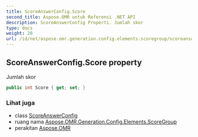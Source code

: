 ```yaml
---
title: ScoreAnswerConfig.Score
second_title: Aspose.OMR untuk Referensi .NET API
description: ScoreAnswerConfig Properti. Jumlah skor
type: docs
weight: 20
url: /id/net/aspose.omr.generation.config.elements.scoregroup/scoreanswerconfig/score/
---
```

## ScoreAnswerConfig.Score property

Jumlah skor

```csharp
public int Score { get; set; }
```

### Lihat juga

* class [ScoreAnswerConfig](../)
* ruang nama [Aspose.OMR.Generation.Config.Elements.ScoreGroup](../../scoreanswerconfig/)
* perakitan [Aspose.OMR](../../../)


